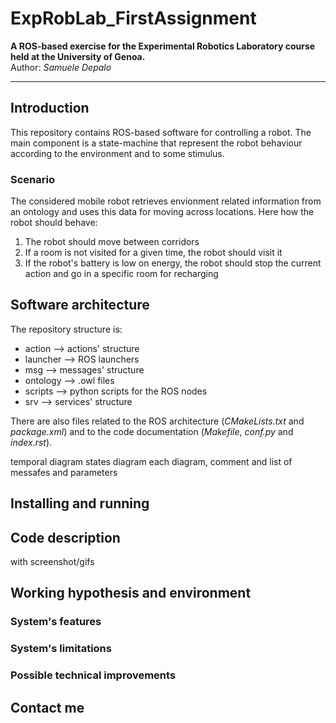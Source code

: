 # ExpRobLab_FirstAssignment

**A ROS-based exercise for the Experimental Robotics Laboratory course held at the University of Genoa.**  
Author: *Samuele Depalo*

---

## Introduction

This repository contains ROS-based software for controlling a robot. The main component is a state-machine that represent the robot behaviour according to the environment and to some stimulus.


### Scenario

The considered mobile robot retrieves envionment related information from an ontology and uses this data for moving across locations. 
Here how the robot should behave:
1. The robot should move between corridors
2. If a room is not visited for a given time, the robot should visit it
3. If the robot's battery is low on energy, the robot should stop the current action and go in a specific room for recharging


## Software architecture 

The repository structure is:
- action --> actions' structure
- launcher --> ROS launchers
- msg --> messages' structure 
- ontology --> .owl files
- scripts --> python scripts for the ROS nodes
- srv --> services' structure

There are also files related to the ROS architecture (*CMakeLists.txt* and *package.xml*) and to the code documentation (*Makefile*, *conf.py* and *index.rst*).

temporal diagram
states diagram
each diagram, comment and list of messafes and parameters

## Installing and running

## Code description
with screenshot/gifs

## Working hypothesis and environment
### System's features
### System's limitations
### Possible technical improvements

## Contact me
